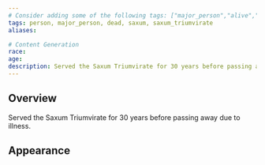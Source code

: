 ```yaml
---
# Consider adding some of the following tags: ["major_person","alive","dead"]
tags: person, major_person, dead, saxum, saxum_triumvirate
aliases:

# Content Generation
race:
age:
description: Served the Saxum Triumvirate for 30 years before passing away due to illness.
---
```

## Overview
Served the Saxum Triumvirate for 30 years before passing away due to illness.
## Appearance
